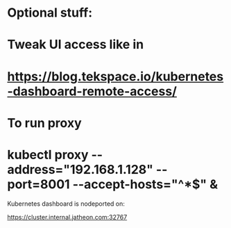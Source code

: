 # Optional stuff: 

# Tweak UI access like in
# https://blog.tekspace.io/kubernetes-dashboard-remote-access/

# To run proxy
# kubectl proxy --address="192.168.1.128" --port=8001 --accept-hosts="^*$" &

Kubernetes dashboard is nodeported on:

https://cluster.internal.jatheon.com:32767
